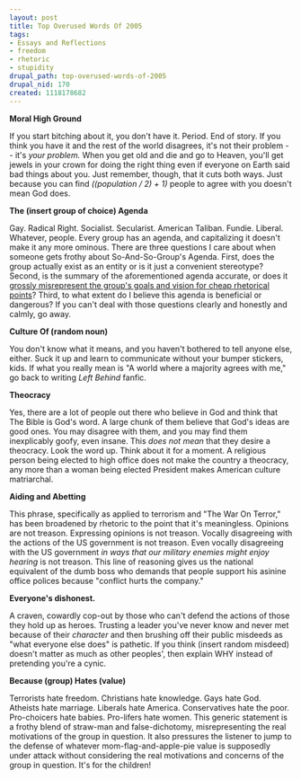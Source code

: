 ```yaml
--- 
layout: post
title: Top Overused Words Of 2005
tags: 
- Essays and Reflections
- freedom
- rhetoric
- stupidity
drupal_path: top-overused-words-of-2005
drupal_nid: 170
created: 1118178682
---
```

<strong>Moral High Ground</strong>

If you start bitching about it, you don't have it. Period. End of story. If you think you have it and the rest of the world disagrees, it's not their problem -- it's <em>your problem.</em> When you get old and die and go to Heaven, you'll get jewels in your crown for doing the right thing even if everyone on Earth said bad things about you. Just remember, though, that it cuts both ways. Just because you can find <em>((population / 2) + 1)</em> people to agree with you doesn't mean God does. 



<strong>The (insert group of choice) Agenda</strong>

Gay. Radical Right. Socialist. Secularist. American Taliban. Fundie. Liberal. Whatever, people. Every group has an agenda, and capitalizing it doesn't make it any more ominous. There are three questions I care about when someone gets frothy about So-And-So-Group's Agenda. First, does the group actually exist as an entity or is it just a convenient stereotype? Second, is the summary of the aforementioned agenda accurate, or does it <a href="http://www.leadershipinstitute.org/04RESOURCES/RootsLeft_000.htm">grossly misrepresent the group's goals and vision for cheap rhetorical points</a>?  Third, to what extent do I believe this agenda is beneficial or dangerous? If you can't deal with those questions clearly and honestly and calmly, go away.



<strong>Culture Of (random noun)</strong>

You don't know what it means, and you haven't bothered to tell anyone else, either. Suck it up and learn to communicate without your bumper stickers, kids. If what you really mean is "A world where a majority agrees with me," go back to writing <em>Left Behind</em> fanfic.



<strong>Theocracy</strong>

Yes, there are a lot of people out there who believe in God and think that The Bible is God's word. A large chunk of them believe that God's ideas are good ones. You may disagree with them, and you may find them inexplicably goofy, even insane. This <em>does not mean</em> that they desire a theocracy. Look the word up. Think about it for a moment. A religious person being elected to high office does not make the country a theocracy, any more than a woman being elected President makes American culture matriarchal.



<strong>Aiding and Abetting</strong>

This phrase, specifically as applied to terrorism and "The War On Terror," has been broadened by rhetoric to the point that it's meaningless. Opinions are not treason. Expressing opinions is not treason. Vocally disagreeing with the actions of the US government is not treason. Even vocally disagreeing with the US government <em>in ways that our military enemies might enjoy hearing</em> is not treason. This line of reasoning gives us the national equivalent of the dumb boss who demands that people support his asinine office polices because "conflict hurts the company."



<strong>Everyone's dishonest.</strong>

A craven, cowardly cop-out by those who can't defend the actions of those they hold up as heroes. Trusting a leader you've never know and never met because of their <em>character</em> and then brushing off their public misdeeds as "what everyone else does" is pathetic. If you think (insert random misdeed) doesn't matter as much as other peoples', then explain WHY instead of pretending you're a cynic.



<strong>Because (group) Hates (value)</strong>

Terrorists hate freedom. Christians hate knowledge. Gays hate God. Atheists hate marriage. Liberals hate America. Conservatives hate the poor. Pro-choicers hate babies. Pro-lifers hate women. This generic statement is a frothy blend of straw-man and false-dichotomy, misrepresenting the real motivations of the group in question. It also pressures the listener to jump to the defense of whatever mom-flag-and-apple-pie value is supposedly under attack without considering the real motivations and concerns of the group in question. It's for the children!
